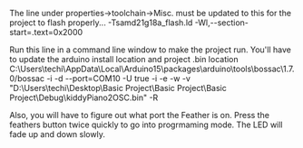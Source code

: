 The line under properties->toolchain->Misc. must be updated to this for the project to flash properly...
-Tsamd21g18a_flash.ld  -Wl,--section-start=.text=0x2000

Run this line in a command line window to make the project run.
You'll have to update the arduino install location and project .bin location
C:\Users\techi\AppData\Local\Arduino15\packages\arduino\tools\bossac\1.7.0/bossac -i -d --port=COM10 -U true -i -e -w -v "D:\Users\techi\Desktop\Basic Project\Basic Project\Basic Project\Debug\kiddyPiano2OSC.bin" -R 

Also, you will have to figure out what port the Feather is on.
Press the feathers button twice quickly to go into progrmaming mode.  The LED will fade up and down slowly.
